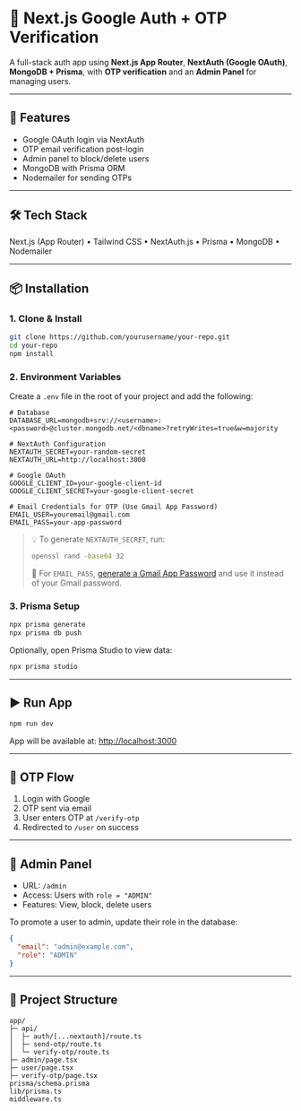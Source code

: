 # 🔐 Next.js Google Auth + OTP Verification

A full-stack auth app using **Next.js App Router**, **NextAuth (Google OAuth)**, **MongoDB + Prisma**, with **OTP verification** and an **Admin Panel** for managing users.

---

## 🚀 Features

- Google OAuth login via NextAuth
- OTP email verification post-login
- Admin panel to block/delete users
- MongoDB with Prisma ORM
- Nodemailer for sending OTPs

---

## 🛠 Tech Stack

Next.js (App Router) • Tailwind CSS • NextAuth.js • Prisma • MongoDB • Nodemailer

---

## 📦 Installation

### 1. Clone & Install

```bash
git clone https://github.com/yourusername/your-repo.git
cd your-repo
npm install
```

### 2. Environment Variables

Create a `.env` file in the root of your project and add the following:

```env
# Database
DATABASE_URL=mongodb+srv://<username>:<password>@cluster.mongodb.net/<dbname>?retryWrites=true&w=majority

# NextAuth Configuration
NEXTAUTH_SECRET=your-random-secret
NEXTAUTH_URL=http://localhost:3000

# Google OAuth
GOOGLE_CLIENT_ID=your-google-client-id
GOOGLE_CLIENT_SECRET=your-google-client-secret

# Email Credentials for OTP (Use Gmail App Password)
EMAIL_USER=youremail@gmail.com
EMAIL_PASS=your-app-password
```

> 💡 To generate `NEXTAUTH_SECRET`, run:
> ```bash
> openssl rand -base64 32
> ```
>
> 🔐 For `EMAIL_PASS`, [generate a Gmail App Password](https://support.google.com/accounts/answer/185833?hl=en) and use it instead of your Gmail password.

### 3. Prisma Setup

```bash
npx prisma generate
npx prisma db push
```

Optionally, open Prisma Studio to view data:
```bash
npx prisma studio
```

---

## ▶ Run App

```bash
npm run dev
```

App will be available at: [http://localhost:3000](http://localhost:3000)

---

## 🔁 OTP Flow

1. Login with Google  
2. OTP sent via email  
3. User enters OTP at `/verify-otp`  
4. Redirected to `/user` on success

---

## 👑 Admin Panel

- URL: `/admin`  
- Access: Users with `role = "ADMIN"`
- Features: View, block, delete users

To promote a user to admin, update their role in the database:
```json
{
  "email": "admin@example.com",
  "role": "ADMIN"
}
```

---

## 📁 Project Structure

```
app/
├─ api/
│  ├─ auth/[...nextauth]/route.ts
│  ├─ send-otp/route.ts
│  └─ verify-otp/route.ts
├─ admin/page.tsx
├─ user/page.tsx
├─ verify-otp/page.tsx
prisma/schema.prisma
lib/prisma.ts
middleware.ts
```

